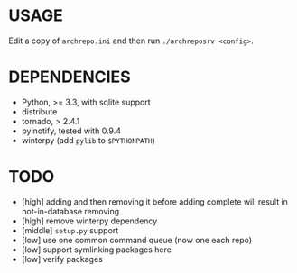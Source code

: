 USAGE
====
Edit a copy of `archrepo.ini` and then run `./archreposrv <config>`.

DEPENDENCIES
====

* Python, &gt;= 3.3, with sqlite support
* distribute
* tornado, > 2.4.1
* pyinotify, tested with 0.9.4
* winterpy (add `pylib` to `$PYTHONPATH`)

TODO
====
* [high] adding and then removing it before adding complete will result in not-in-database removing
* [high] remove winterpy dependency
* [middle] `setup.py` support
* [low] use one common command queue (now one each repo)
* [low] support symlinking packages here
* [low] verify packages
